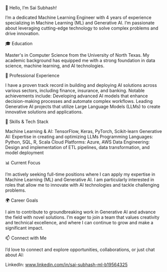 👋 Hello, I’m Sai Subhash!

I’m a dedicated Machine Learning Engineer with 4 years of experience specializing in Machine Learning (ML) and Generative AI. 
I’m passionate about leveraging cutting-edge technology to solve complex problems and drive innovation.

🎓 Education

Master's in Computer Science from the University of North Texas. 
My academic background has equipped me with a strong foundation in data science, machine learning, and AI technologies.

💼 Professional Experience

I have a proven track record in building and deploying AI solutions across various sectors, including finance, insurance, and banking. Notable achievements include:
Developing advanced AI models that enhance decision-making processes and automate complex workflows.
Leading Generative AI projects that utilize Large Language Models (LLMs) to create innovative solutions and applications.

🔧 Skills & Tech Stack

Machine Learning & AI: TensorFlow, Keras, PyTorch, Scikit-learn
Generative AI: Expertise in creating and optimizing LLMs
Programming Languages: Python, SQL, R, Scala
Cloud Platforms: Azure, AWS
Data Engineering: Design and implementation of ETL pipelines, data transformation, and model deployment

📊 Current Focus

I’m actively seeking full-time positions where I can apply my expertise in Machine Learning (ML) and Generative AI. I am particularly interested in roles that allow me to innovate with AI technologies and tackle challenging problems.

🌍 Career Goals

I aim to contribute to groundbreaking work in Generative AI and advance the field with novel solutions. I’m eager to join a team that values creativity and technical excellence, and where I can continue to grow and make a significant impact.

📫 Connect with Me

I’d love to connect and explore opportunities, collaborations, or just chat about AI:

LinkedIn: www.linkedin.com/in/sai-subhash-ml-b19564325
